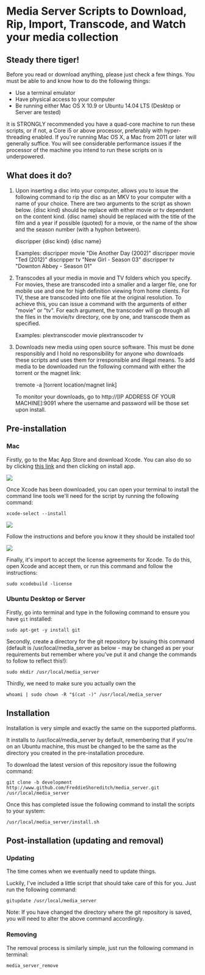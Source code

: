 # Media Server Scripts to Download, Rip, Import, Transcode, and Watch your media collection

## Steady there tiger!

Before you read or download anything, please just check a few things. You must be able to and know how to do the following things:

* Use a terminal emulator
* Have physical access to your computer
* Be running either Mac OS X 10.9 or Ubuntu 14.04 LTS (Desktop or Server are tested)

It is STRONGLY recommended you have a quad-core machine to run these scripts, or if not, a Core i5 or above processor, preferably with hyper-threading enabled. If you're running Mac OS X, a Mac from 2011 or later will generally suffice. You will see considerable performance issues if the processor of the machine you intend to run these scripts on is underpowered.

## What does it do?

1.	Upon inserting a disc into your computer, allows you to issue the following command to rip the disc as an MKV to your computer with a name of your choice. There are two arguments to the script as shown below. {disc kind} should be replace with either movie or tv dependent on the content kind. {disc name} should be replaced with the title of the film and a year if possible (quoted) for a movie, or the name of the show and the season number (with a hyphon between).

	discripper {disc kind} {disc name}

	Examples:
	discripper movie "Die Another Day (2002)"
	discripper movie "Ted (2012)"
	discripper tv "New Girl - Season 03"
	discripper tv "Downton Abbey - Season 01"

2.	Transcodes all your media in movie and TV folders which you specify. For movies, these are transcoded into a smaller and a larger file, one for mobile use and one for high definition viewing from home clients. For TV, these are transcoded into one file at the original resolution. To achieve this, you can issue a command with the arguments of either "movie" or "tv". For each argument, the transcoder will go through all the files in the movie/tv directory, one by one, and transcode them as specified. 

	Examples:
	plextranscoder movie
	plextranscoder tv

3.	Downloads new media using open source software. This must be done responsibly and I hold no responsibility for anyone who downloads these scripts and uses them for irresponsible and illegal means. 
	To add media to be downloaded run the following command with either the torrent or the magnet link:
	
	tremote -a [torrent location/magnet link]
	
	To monitor your downloads, go to http://[IP ADDRESS OF YOUR MACHINE]:9091 where the username and password will be those set upon install.

## Pre-installation

### Mac

Firstly, go to the Mac App Store and download Xcode. You can also do so by clicking [this link](https://itunes.apple.com/gb/app/xcode/id497799835?mt=12) and then clicking on install app.

![](https://raw.githubusercontent.com/FreddieShoreditch/media_server/development/.images/Screen%20Shot%202014-08-13%20at%2018.48.23.png)

Once Xcode has been downloaded, you can open your terminal to install the command line tools we'll need for the script by running the following command:

	xcode-select --install

![](https://raw.githubusercontent.com/FreddieShoreditch/media_server/development/.images/Screen%20Shot%202014-08-13%20at%2019.17.19.png)

Follow the instructions and before you know it they should be installed too!

![](https://raw.githubusercontent.com/FreddieShoreditch/media_server/development/.images/Screen%20Shot%202014-08-13%20at%2019.17.52.png)

Finally, it's import to accept the license agreements for Xcode. To do this, open Xcode and accept them, or run this command and follow the instructions:

	sudo xcodebuild -license

### Ubuntu Desktop or Server

Firstly, go into terminal and type in the following command to ensure you have `git` installed:

	sudo apt-get -y install git

Secondly, create a directory for the git repository by issuing this command (default is /usr/local/media_server as below - may be changed as per your requirements but remember where you've put it and change the commands to follow to reflect this!):

	sudo mkdir /usr/local/media_server

Thirdly, we need to make sure you actually own the 

	whoami | sudo chown -R "$(cat -)" /usr/local/media_server

## Installation

Installation is very simple and exactly the same on the supported platforms.

It installs to /usr/local/media_server by default, remembering that if you're on an Ubuntu machine, this must be changed to be the same as the directory you created in the pre-installation procedure.

To download the latest version of this repository issue the following command:

	git clone -b development http://www.github.com/FreddieShoreditch/media_server.git /usr/local/media_server

Once this has completed issue the following command to install the scripts to your system:

	/usr/local/media_server/install.sh

## Post-installation (updating and removal)

### Updating

The time comes when we eventually need to update things.

Luckily, I've included a little script that should take care of this for you.
Just run the following command:

	gitupdate /usr/local/media_server

Note: If you have changed the directory where the git repository is saved, you will need to alter the above command accordingly.

### Removing

The removal process is similarly simple, just run the following command in terminal:

	media_server_remove
